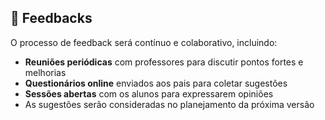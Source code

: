 ## 💬 Feedbacks

O processo de feedback será contínuo e colaborativo, incluindo:

- **Reuniões periódicas** com professores para discutir pontos fortes e melhorias
- **Questionários online** enviados aos pais para coletar sugestões
- **Sessões abertas** com os alunos para expressarem opiniões
- As sugestões serão consideradas no planejamento da próxima versão

